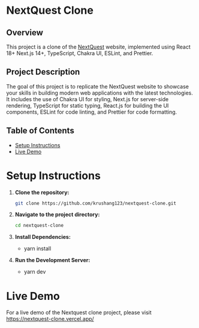 # NextQuest Clone

## Overview

This project is a clone of the
[NextQuest](https://nextquest.nl/en/services-and-courses/boat-tour-international-bar/)
website, implemented using React 18+ Next.js 14+, TypeScript, Chakra UI, ESLint,
and Prettier.

## Project Description

The goal of this project is to replicate the NextQuest website to showcase your
skills in building modern web applications with the latest technologies. It
includes the use of Chakra UI for styling, Next.js for server-side rendering,
TypeScript for static typing, React.js for building the UI components, ESLint
for code linting, and Prettier for code formatting.

## Table of Contents

- [Setup Instructions](#setup-instructions)
- [Live Demo](#live-demo)

# Setup Instructions

1. **Clone the repository:**

   ```bash
   git clone https://github.com/krushang123/nextquest-clone.git
   ```

2. **Navigate to the project directory:**

   ```bash
   cd nextquest-clone
   ```

3. **Install Dependencies:**

   - yarn install

4. **Run the Development Server:**

   - yarn dev

# Live Demo

For a live demo of the Nextquest clone project, please visit
https://nextquest-clone.vercel.app/
